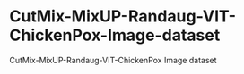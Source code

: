 # CutMix-MixUP-Randaug-VIT-ChickenPox-Image-dataset
CutMix-MixUP-Randaug-VIT-ChickenPox Image dataset
